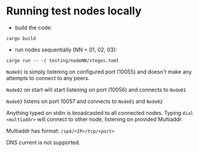 # Running test nodes locally

* build the code:

```shell
cargo build
```

* run nodes sequentially (NN = 01, 02, 03):

```shell
cargo run -- -c testing/nodeNN/stegos.toml
```

`Node01` is simply listening on configured port (10055) and doesn't make any attempts to connect to any peers.

`Node02` on start will start listening on port (10056) and connects to `Node01`

`Node03` listens on port 10057 and connects to `Node01` and `Node02`

Anything typed on stdin is broadcasted to all connected nodes.
Typing `dial <multiaddr>` will connect to other node, listening on provided Multiaddr.

Multiaddr has format: `/ip4/<IP>/tcp/<port>`

DNS current is not supported.
